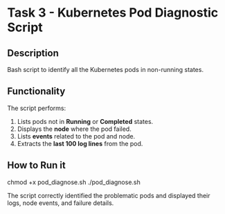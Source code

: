 # Task 3 - Kubernetes Pod Diagnostic Script

## Description
Bash script to identify all the Kubernetes pods in non-running states.

## Functionality
The script performs:
1. Lists pods not in **Running** or **Completed** states.
2. Displays the **node** where the pod failed.
3. Lists **events** related to the pod and node.
4. Extracts the **last 100 log lines** from the pod.

## How to Run it
chmod +x pod_diagnose.sh
./pod_diagnose.sh

The script correctly identified the problematic pods and displayed their logs, node events, and failure details.
